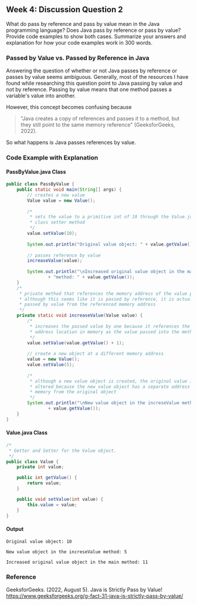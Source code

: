 ## Week 4: Discussion Question 2

What do pass by reference and pass by value mean in the Java programming language? Does Java pass by reference or pass by value? Provide code examples to show both cases. Summarize your answers and explanation for how your code examples work in 300 words.

### Passed by Value vs. Passed by Reference in Java
Answering the question of whether or not Java passes by reference or passes by value seems ambiguous. Generally, most of the resources I have found while researching this question point to Java passing by value and not by reference. Passing by value means that one method passes a variable's value into another. 

However, this concept becomes confusing because 

>"Java creates a copy of references and passes it to a method, but they still point to the same memory reference" (GeeksforGeeks, 2022). 

So what happens is Java passes references by value.

### Code Example with Explanation
#### PassByValue.java Class
``` Java
public class PassByValue {
	public static void main(String[] args) {
		// creates a new value
		Value value = new Value();
		
		/* 
		 * sets the value to a primitive int of 10 through the Value.java
		 * class setter method
		 */
		value.setValue(10);
		
		System.out.println("Original value object: " + value.getValue());
		
		// passes reference by value
		increaseValue(value);
		
		System.out.println("\nIncreased original value object in the main "
				+ "method: " + value.getValue());
	}
	/*
	 * private method that references the memory address of the value passed in
	 * although this seems like it is passed by reference, it is actually
	 * passed by value from the referenced memory address
	 */
	private static void increaseValue(Value value) {
		/* 
		 * increases the passed value by one because it references the same
		 * address location in memory as the value passed into the method
		 */
		value.setValue(value.getValue() + 1);
		
		// create a new object at a different memory address
		value = new Value();
		value.setValue(5);
		
		/*
		 * although a new value object is created, the original value is not 
		 * altered because the new value object has a separate address in 
		 * memory from the original object
		 */
		System.out.println("\nNew value object in the increseValue method: " 
				+ value.getValue());
	}
}
``` 
#### Value.java Class
``` Java
/*
 * Getter and Setter for the Value object.
 */
public class Value {
	private int value;

	public int getValue() {
		return value;
	}

	public void setValue(int value) {
		this.value = value;
	}
}
```
#### Output
```
Original value object: 10

New value object in the increseValue method: 5

Increased original value object in the main method: 11

```
### Reference
GeeksforGeeks. (2022, August 5). Java is Strictly Pass by Value! https://www.geeksforgeeks.org/g-fact-31-java-is-strictly-pass-by-value/
